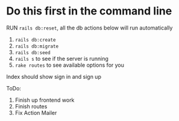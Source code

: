 # Do this first in the command line
RUN `rails db:reset`, all the db actions below will run automatically

1. `rails db:create`
2. `rails db:migrate`
3. `rails db:seed`
4. `rails s` to see if the server is running
5. `rake routes` to see available options for you

Index should show sign in and sign up


ToDo:

1. Finish up frontend work
2. Finish routes
3. Fix Action Mailer